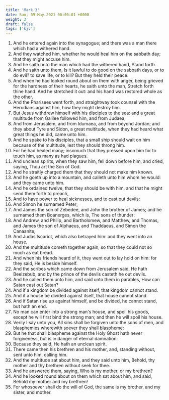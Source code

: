 ```yaml
---
title: 'Mark 3'
date: Sun, 09 May 2021 00:00:01 +0000
weight: 3
draft: false
tags: ['kjv'] 
---
```


1. And he entered again into the synagogue; and there was a man there which had a withered hand.
2. And they watched him, whether he would heal him on the sabbath day; that they might accuse him.
3. And he saith unto the man which had the withered hand, Stand forth.
4. And he saith unto them, Is it lawful to do good on the sabbath days, or to do evil? to save life, or to kill? But they held their peace.
5. And when he had looked round about on them with anger, being grieved for the hardness of their hearts, he saith unto the man, Stretch forth thine hand. And he stretched it out: and his hand was restored whole as the other.
6. And the Pharisees went forth, and straightway took counsel with the Herodians against him, how they might destroy him.
7. But Jesus withdrew himself with his disciples to the sea: and a great multitude from Galilee followed him, and from Judaea,
8. And from Jerusalem, and from Idumaea, and from beyond Jordan; and they about Tyre and Sidon, a great multitude, when they had heard what great things he did, came unto him.
9. And he spake to his disciples, that a small ship should wait on him because of the multitude, lest they should throng him.
10. For he had healed many; insomuch that they pressed upon him for to touch him, as many as had plagues.
11. And unclean spirits, when they saw him, fell down before him, and cried, saying, Thou art the Son of God.
12. And he straitly charged them that they should not make him known.
13. And he goeth up into a mountain, and calleth unto him whom he would: and they came unto him.
14. And he ordained twelve, that they should be with him, and that he might send them forth to preach,
15. And to have power to heal sicknesses, and to cast out devils:
16. And Simon he surnamed Peter;
17. And James the son of Zebedee, and John the brother of James; and he surnamed them Boanerges, which is, The sons of thunder:
18. And Andrew, and Philip, and Bartholomew, and Matthew, and Thomas, and James the son of Alphaeus, and Thaddaeus, and Simon the Canaanite,
19. And Judas Iscariot, which also betrayed him: and they went into an house.
20. And the multitude cometh together again, so that they could not so much as eat bread.
21. And when his friends heard of it, they went out to lay hold on him: for they said, He is beside himself.
22. And the scribes which came down from Jerusalem said, He hath Beelzebub, and by the prince of the devils casteth he out devils.
23. And he called them unto him, and said unto them in parables, How can Satan cast out Satan?
24. And if a kingdom be divided against itself, that kingdom cannot stand.
25. And if a house be divided against itself, that house cannot stand.
26. And if Satan rise up against himself, and be divided, he cannot stand, but hath an end.
27. No man can enter into a strong man's house, and spoil his goods, except he will first bind the strong man; and then he will spoil his house.
28. Verily I say unto you, All sins shall be forgiven unto the sons of men, and blasphemies wherewith soever they shall blaspheme:
29. But he that shall blaspheme against the Holy Ghost hath never forgiveness, but is in danger of eternal damnation:
30. Because they said, He hath an unclean spirit.
31. There came then his brethren and his mother, and, standing without, sent unto him, calling him.
32. And the multitude sat about him, and they said unto him, Behold, thy mother and thy brethren without seek for thee.
33. And he answered them, saying, Who is my mother, or my brethren?
34. And he looked round about on them which sat about him, and said, Behold my mother and my brethren!
35. For whosoever shall do the will of God, the same is my brother, and my sister, and mother.
